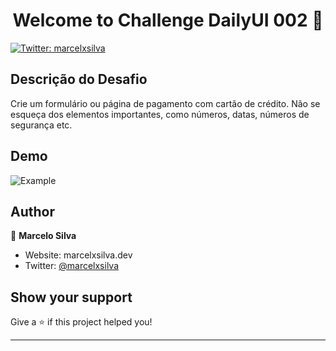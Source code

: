 <h1 align="center">Welcome to Challenge DailyUI 002 👋</h1>
<p>
  <a href="https://twitter.com/marcelxsilva" target="_blank">
    <img alt="Twitter: marcelxsilva" src="https://img.shields.io/twitter/follow/marcelxsilva.svg?style=social" />
  </a>
</p>

## Descrição do Desafio
Crie um formulário ou página de pagamento com cartão de crédito. 
Não se esqueça dos elementos importantes, como números, datas, números de segurança etc.


## Demo
![Example](https://user-images.githubusercontent.com/44801113/81748812-d9431b80-9480-11ea-9b61-aa4e7b18336f.png)

## Author

👤 **Marcelo Silva**

* Website: marcelxsilva.dev
* Twitter: [@marcelxsilva](https://twitter.com/marcelxsilva)

## Show your support

Give a ⭐️ if this project helped you!

***
